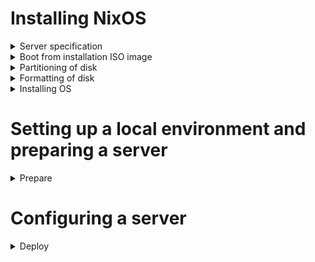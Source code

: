 # Installing NixOS

<details>
<summary>Server specification</summary>
<br>

| Hardware | Configuration |
| :--- | :--- |
| Processor | Intel Core i7-4790, 4x3600 MHz |
| Memory | 32 GB DDR3 1600 MHz |
| Disks | 120 GB SSD x 2, 4 TB HDD x 1 |

</details>

<details>
<summary>Boot from installation ISO image</summary>
<br>

Boot from installation ISO image (Minimal, 64-bit Intel/AMD):

1. set a password for the `nixos` user
   ```bash
   passwd
   ```

2. connect from a remote host
   ```bash
   ssh nixos@[SERVER_IP_ADDRESS]
   ```

</details>

<details>
<summary>Partitioning of disk</summary>
<br>

> Ignore info messages from parted: `Information: You may need to update /etc/fstab.`

1. delete data from SSD drives
   ```bash
   sudo shred --verbose /dev/sdX
   ```

2. find disk which connected to SATA-port 1
   ```bash
   $ for i in /dev/disk/by-path/*;do [[ ! "$i" =~ '-part[0-9]+$' ]] && echo "Port $(basename "$i"|grep -Po '(?<=ata-)[0-9]+'): $(readlink -f "$i")";done
   Port 1: /dev/sdb
   ```

3. create a GPT partition table
   ```bash
   sudo parted /dev/sdb -- mklabel gpt
   ```

4. create a `root` partition, left 16GiB for `swap` partition at the end of disk and 512MiB for `boot` partition at the beggining of disk
   ```bash
   sudo parted /dev/sdb -- mkpart primary 512MiB -16GiB
   ```

5. create a `swap` partition
   ```bash
   sudo parted -a none /dev/sdb -- mkpart primary linux-swap -16GiB 100%
   ```

6. create a `boot` partition
   ```bash
   sudo parted /dev/sdb -- mkpart ESP fat32 1MiB 512MiB
   sudo parted /dev/sdb -- set 3 esp on
   ```

</details>

<details>
<summary>Formatting of disk</summary>
<br>

1. format a `root` partition to ext4, add a label `nixos`
   ```bash
   sudo mkfs.ext4 -L nixos /dev/sdb1
   ```

2. create a `swap` partition, add a label `swap`
   ```bash
   sudo mkswap -L swap /dev/sdb2
   ```

3. create a `boot` partition, add a lable `boot`
   ```bash
   sudo mkfs.fat -F 32 -n boot /dev/sdb3
   ```

</details>

<details>
<summary>Installing OS</summary>
<br>

1. mount the target file system on which NixOS should be installed on `/mnt`
   ```bash
   sudo mount /dev/disk/by-label/nixos /mnt
   ```

2. mount the boot file system on `/mnt/boot`
   ```bash
   sudo mkdir -p /mnt/boot
   sudo mount /dev/disk/by-label/boot /mnt/boot
   ```

3. generate an initial configuration file
   ```bash
   sudo nixos-generate-config --root /mnt
   ```

4. edit a configuration file
   ```bash
   sudo nano /mnt/etc/nixos/configuration.nix
   ```
   * enable OpenSSH service
   * allow login as root user
   ```
   services.openssh = {
     enable = true;
     settings.PermitRootLogin = "yes";
   };
   ```

5. run the installation
   ```bash
   sudo nixos-install
   ```

6. at the end of the installation set the password for the root user. If something went wrong, set it manually
   ```bash
   [nixos@nixos:~]$ sudo nixos-enter --root '/mnt'
   [root@nixos:/]# passwd
   [root@nixos:/]# exit
   ```

7. reboot system
   ```bash
   sudo reboot
   ```

8. after reboot check connection under the `root` user
   ```bash
   ssh root@[SERVER_IP_ADDRESS]
   ```

9. delete data from HDD drive
   * run the process in the background, because it can take a long time
     ```bash
     sudo shred --verbose /dev/sdX >> shred.log 2>&1 &
     ```
   * display logs
     ```bash
     tail -f shred.log
     ```

</details>

# Setting up a local environment and preparing a server

<details>
<summary>Prepare</summary>
<br>

1. create a personal access token (classic) in GitHub
   * Note: grafana
   * Expiration: No expiration
   * Scopes:
     * repo:status
     * repo_deployment
     * public_repo
     * read:packages
     * read:org
     * read:user
     * user:email
     * read:project

2. build an image
   ```bash
   docker build --rm --file Dockerfile --tag ansible:2.16.0 .
   ```

3. create a Vault password file named `.vault_password` and add a password in it

4. create an encrypted file
   ```bash
   docker run --rm -ti \
     --volume=$(pwd):/etc/ansible \
     ansible:2.16.0 \
       ansible-vault create host_vars/localhost/vault.yml
   ```

5. write credentials to encrypted file
   ```bash
   ---
   vault_server_ip_address: 192.168.0.1
   vault_server_root_account_password: 'S0me P@ssword'
   vault_server_technical_account_username: [VALUE]

   vault_1password_device_id: [VALUE] (can be found in `~/.config/op/config` on Alpine linux)
   vault_1password_master_password: 'S0me P@ssword'
   vault_1password_subdomain: my
   vault_1password_email_address: email@example.com
   vault_1password_secret_key: [VALUE]

   vault_domain_name_internal: example.com

   vault_mattermost_postgres_username: [VALUE]
   vault_mattermost_postgres_database: [VALUE]

   vault_redis_exporter_redis_username: [VALUE]

   vault_gitlab_postgres_username: [VALUE]
   vault_gitlab_postgres_database: [VALUE]

   vault_postgres_exporter_postgres_username: [VALUE]

   vault_pgadmin_postgres_username: [VALUE]

   vault_grafana_github_token: [VALUE]
   vault_grafana_postgres_username: [VALUE]
   vault_grafana_redis_username: [VALUE]
   ```

6. run a playbook to do an initial configuration on a server and configure a local environment
   ```bash
   docker run --rm -t \
     --volume=$(pwd):/etc/ansible \
     ansible:2.16.0 \
       ansible-playbook site.yml --tags prepare
   ```

7. grafana dashboard sources

   | Service | Dashboard source (based on) |
   | :--- | :--- |
   | GitHub | Connections -> Data sources -> GitHub -> Dashboards -> GitHub Default |
   | Mimir | https://grafana.com/grafana/dashboards/16007-mimir-alertmanager/<br>https://grafana.com/grafana/dashboards/16009-mimir-compactor/<br>https://grafana.com/grafana/dashboards/16011-mimir-object-store/<br>https://grafana.com/grafana/dashboards/16012-mimir-overrides/<br>https://grafana.com/grafana/dashboards/16013-mimir-queries/<br>https://grafana.com/grafana/dashboards/16016-mimir-reads/<br>https://grafana.com/grafana/dashboards/16018-mimir-ruler/<br>https://grafana.com/grafana/dashboards/16021-mimir-tenants/<br>https://grafana.com/grafana/dashboards/16022-mimir-top-tenants/<br>https://grafana.com/grafana/dashboards/16026-mimir-writes/ |
   | Nginx | https://github.com/nginxinc/nginx-prometheus-exporter/blob/main/grafana/README.md |
   | Prometheus | Connections -> Data Sources -> Prometheus -> Dashboards -> Prometheus Stats<br>Connections -> Data Sources -> Prometheus -> Dashboards -> Prometheus 2.0 Stats |
   | MinIO | https://grafana.com/grafana/dashboards/13502-minio-dashboard/ |
   | Node Exporter | https://grafana.com/grafana/dashboards/13978-node-exporter-quickstart-and-dashboard/<br>https://grafana.com/grafana/dashboards/6014-host-stats-0-16-0/ |
   | Go Runtime Exporter | https://grafana.com/grafana/dashboards/14061-go-runtime-metrics/ |
   | Redis | https://grafana.com/grafana/dashboards/14091-redis-dashboard-for-prometheus-redis-exporter-1-x/<br>Connections -> Data Sources -> GitLab-Redis -> Dashboards -> Redis<br>Connections -> Data Sources -> GitLab-Redis -> Dashboards -> Redis Streaming |
   | GitLab | https://gitlab.com/gitlab-org/grafana-dashboards/-/blob/master/omnibus/gitaly.json<br>https://gitlab.com/gitlab-org/grafana-dashboards/-/blob/master/omnibus/overview.json<br>https://gitlab.com/gitlab-org/grafana-dashboards/-/blob/master/omnibus/postgresql.json<br>https://gitlab.com/gitlab-org/grafana-dashboards/-/blob/master/omnibus/rails-app.json<br>https://gitlab.com/gitlab-org/grafana-dashboards/-/blob/master/omnibus/redis.json<br>https://gitlab.com/gitlab-org/grafana-dashboards/-/blob/master/omnibus/registry.json<br>https://gitlab.com/gitlab-org/grafana-dashboards/-/blob/master/omnibus/service_platform_metrics.json |
   | PostgreSQL Exporter | https://grafana.com/grafana/dashboards/14114-postgres-overview/ |
   | Grafana | Connections -> Data Sources -> Prometheus -> Dashboards -> Grafana metrics |

8. run a playbook to upload grafana dashboards
   ```bash
   docker run --rm -t \
     --volume=$(pwd):/etc/ansible \
     ansible:2.16.0 \
       ansible-playbook site.yml --tags dashboards
   ```

9. run a playbook to upgrade NixOS and services to the latest version
   ```bash
   docker run --rm -ti \
     --volume=$(pwd):/etc/ansible \
     ansible:2.16.0 \
       ansible-playbook site.yml --tags upgrade
   ```

</details>

# Configuring a server

<details>
<summary>Deploy</summary>
<br>

1. run a playbook to configure a server
   ```bash
   docker run --rm -t \
     --volume=$(pwd):/etc/ansible \
     ansible:2.16.0 \
       ansible-playbook site.yml
   ```

2. import certificates in Firefox: Preferences -> Privacy & Security -> Security -> Certificates -> View Certificates...
   * import certificate authority: Authorities -> Import... -> ca.pem (choose `Trust this CA to identify websites.`)
   * import user certificate for authentication: Your Certificates -> Import... -> user.pfx (leave the password field blank and click Log in)

</details>
